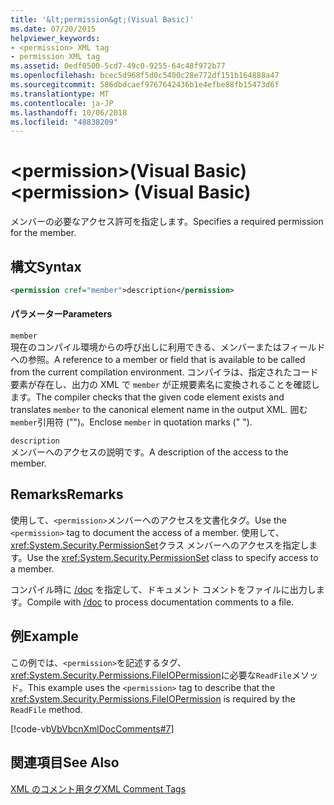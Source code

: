 ```yaml
---
title: '&lt;permission&gt;(Visual Basic)'
ms.date: 07/20/2015
helpviewer_keywords:
- <permission> XML tag
- permission XML tag
ms.assetid: 0edf0500-5cd7-49c0-9255-64c48f972b77
ms.openlocfilehash: bcec5d968f5d0c5400c28e772df151b164888a47
ms.sourcegitcommit: 586dbdcaef9767642436b1e4efbe88fb15473d6f
ms.translationtype: MT
ms.contentlocale: ja-JP
ms.lasthandoff: 10/06/2018
ms.locfileid: "48838209"
---
```

# <a name="ltpermissiongt-visual-basic"></a><span data-ttu-id="25906-102">&lt;permission&gt;(Visual Basic)</span><span class="sxs-lookup"><span data-stu-id="25906-102">&lt;permission&gt; (Visual Basic)</span></span>
<span data-ttu-id="25906-103">メンバーの必要なアクセス許可を指定します。</span><span class="sxs-lookup"><span data-stu-id="25906-103">Specifies a required permission for the member.</span></span>  
  
## <a name="syntax"></a><span data-ttu-id="25906-104">構文</span><span class="sxs-lookup"><span data-stu-id="25906-104">Syntax</span></span>  
  
```xml  
<permission cref="member">description</permission>  
```  
  
#### <a name="parameters"></a><span data-ttu-id="25906-105">パラメーター</span><span class="sxs-lookup"><span data-stu-id="25906-105">Parameters</span></span>  
 `member`  
 <span data-ttu-id="25906-106">現在のコンパイル環境からの呼び出しに利用できる、メンバーまたはフィールドへの参照。</span><span class="sxs-lookup"><span data-stu-id="25906-106">A reference to a member or field that is available to be called from the current compilation environment.</span></span> <span data-ttu-id="25906-107">コンパイラは、指定されたコード要素が存在し、出力の XML で `member` が正規要素名に変換されることを確認します。</span><span class="sxs-lookup"><span data-stu-id="25906-107">The compiler checks that the given code element exists and translates `member` to the canonical element name in the output XML.</span></span> <span data-ttu-id="25906-108">囲む`member`引用符 ("")。</span><span class="sxs-lookup"><span data-stu-id="25906-108">Enclose `member` in quotation marks (" ").</span></span>  
  
 `description`  
 <span data-ttu-id="25906-109">メンバーへのアクセスの説明です。</span><span class="sxs-lookup"><span data-stu-id="25906-109">A description of the access to the member.</span></span>  
  
## <a name="remarks"></a><span data-ttu-id="25906-110">Remarks</span><span class="sxs-lookup"><span data-stu-id="25906-110">Remarks</span></span>  
 <span data-ttu-id="25906-111">使用して、`<permission>`メンバーへのアクセスを文書化タグ。</span><span class="sxs-lookup"><span data-stu-id="25906-111">Use the `<permission>` tag to document the access of a member.</span></span> <span data-ttu-id="25906-112">使用して、<xref:System.Security.PermissionSet>クラス メンバーへのアクセスを指定します。</span><span class="sxs-lookup"><span data-stu-id="25906-112">Use the <xref:System.Security.PermissionSet> class to specify access to a member.</span></span>  
  
 <span data-ttu-id="25906-113">コンパイル時に [/doc](../../../visual-basic/reference/command-line-compiler/doc.md) を指定して、ドキュメント コメントをファイルに出力します。</span><span class="sxs-lookup"><span data-stu-id="25906-113">Compile with [/doc](../../../visual-basic/reference/command-line-compiler/doc.md) to process documentation comments to a file.</span></span>  
  
## <a name="example"></a><span data-ttu-id="25906-114">例</span><span class="sxs-lookup"><span data-stu-id="25906-114">Example</span></span>  
 <span data-ttu-id="25906-115">この例では、`<permission>`を記述するタグ、<xref:System.Security.Permissions.FileIOPermission>に必要な`ReadFile`メソッド。</span><span class="sxs-lookup"><span data-stu-id="25906-115">This example uses the `<permission>` tag to describe that the <xref:System.Security.Permissions.FileIOPermission> is required by the `ReadFile` method.</span></span>  
  
 [!code-vb[VbVbcnXmlDocComments#7](../../../visual-basic/language-reference/xmldoc/codesnippet/VisualBasic/permission_1.vb)]  
  
## <a name="see-also"></a><span data-ttu-id="25906-116">関連項目</span><span class="sxs-lookup"><span data-stu-id="25906-116">See Also</span></span>  
 [<span data-ttu-id="25906-117">XML のコメント用タグ</span><span class="sxs-lookup"><span data-stu-id="25906-117">XML Comment Tags</span></span>](../../../visual-basic/language-reference/xmldoc/index.md)
